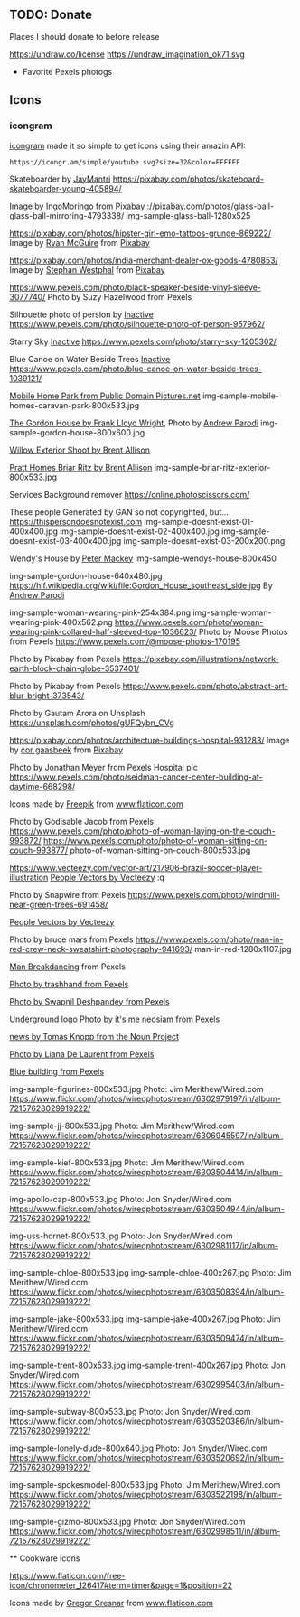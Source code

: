 ## TODO: Donate

Places I should donate to before release

https://undraw.co/license
https://undraw_imagination_ok71.svg


* Favorite Pexels photogs


## Icons
###  icongram
[icongram](https://icongr.am) made it so simple to get icons 
using their amazin API:

```
https://icongr.am/simple/youtube.svg?size=32&color=FFFFFF
```


Skateboarder by [JayMantri](https://pixabay.com/users/jaymantri-362084/)
https://pixabay.com/photos/skateboard-skateboarder-young-405894/



Image by <a href="https://pixabay.com/users/IngoMoringo-14497112/?utm_source=link-attribution&amp;utm_medium=referral&amp;utm_campaign=image&amp;utm_content=4793338">IngoMoringo</a> from <a href="https://pixabay.com/?utm_source=link-attribution&amp;utm_medium=referral&amp;utm_campaign=image&amp;utm_content=4793338">Pixabay</a>
://pixabay.com/photos/glass-ball-glass-ball-mirroring-4793338/
img-sample-glass-ball-1280x525


https://pixabay.com/photos/hipster-girl-emo-tattoos-grunge-869222/
Image by <a href="https://pixabay.com/users/RyanMcGuire-123690/?utm_source=link-attribution&amp;utm_medium=referral&amp;utm_campaign=image&amp;utm_content=869222">Ryan McGuire</a> from <a href="https://pixabay.com/?utm_source=link-attribution&amp;utm_medium=referral&amp;utm_campaign=image&amp;utm_content=869222">Pixabay</a>


https://pixabay.com/photos/india-merchant-dealer-ox-goods-4780853/
Image by <a href="https://pixabay.com/users/shaq64-14977059/?utm_source=link-attribution&amp;utm_medium=referral&amp;utm_campaign=image&amp;utm_content=4780853">Stephan Westphal</a> from <a href="https://pixabay.com/?utm_source=link-attribution&amp;utm_medium=referral&amp;utm_campaign=image&amp;utm_content=4780853">Pixabay</a>



https://www.pexels.com/photo/black-speaker-beside-vinyl-sleeve-3077740/
Photo by Suzy Hazelwood from Pexels


Silhouette photo of persion by [Inactive](https://www.pexels.com/@felixmittermeier)
https://www.pexels.com/photo/silhouette-photo-of-person-957962/

Starry Sky
[Inactive](https://www.pexels.com/@felixmittermeier)
https://www.pexels.com/photo/starry-sky-1205302/


Blue Canoe on Water Beside Trees
[Inactive](https://www.pexels.com/@felixmittermeier)
https://www.pexels.com/photo/blue-canoe-on-water-beside-trees-1039121/

[Mobile Home Park from Public Domain Pictures.net](https://www.publicdomainpictures.net/en/view-image.php?image=85538&picture=mobile-homes-caravan-park)
img-sample-mobile-homes-caravan-park-800x533.jpg


[The Gordon House by Frank Lloyd Wright](https://hif.wikipedia.org/wiki/file:Gordon_House_southeast_side.jpg), Photo by [Andrew Parodi](https://en.wikipedia.org/wiki/User:Andrew_Parodi)
img-sample-gordon-house-800x600.jpg



[Willow Exterior Shoot by Brent Allison](https://en.wikipedia.org/wiki/File:Willow-Exterior.jpg)



[Pratt Homes Briar Ritz by Brent Allison](https://en.wikipedia.org/wiki/File:Briar-ritz-exterior.jpg)
img-sample-briar-ritz-exterior-800x533.jpg

Services
Background remover
https://online.photoscissors.com/

These people Generated by GAN so not copyrighted, but...
https://thispersondoesnotexist.com
img-sample-doesnt-exist-01-400x400.jpg
img-sample-doesnt-exist-02-400x400.jpg
img-sample-doesnt-exist-03-400x400.jpg
img-sample-doesnt-exist-03-200x200.png


Wendy's House by [Peter Mackey](https://www.flickr.com/photos/silverback40/16859900562)
img-sample-wendys-house-800x450


img-sample-gordon-house-640x480.jpg
https://hif.wikipedia.org/wiki/file:Gordon_House_southeast_side.jpg
By [Andrew Parodi](https://en.wikipedia.org/wiki/User:Andrew_Parodi)

img-sample-woman-wearing-pink-254x384.png
img-sample-woman-wearing-pink-400x562.png
https://www.pexels.com/photo/woman-wearing-pink-collared-half-sleeved-top-1036623/
Photo by Moose Photos from Pexels
https://www.pexels.com/@moose-photos-170195

Photo by Pixabay from Pexels
https://pixabay.com/illustrations/network-earth-block-chain-globe-3537401/

Photo by Pixabay from Pexels
https://www.pexels.com/photo/abstract-art-blur-bright-373543/

Photo by Gautam Arora on Unsplash
https://unsplash.com/photos/gUFQybn_CVg


https://pixabay.com/photos/architecture-buildings-hospital-931283/
Image by <a href="https://pixabay.com/users/corgaasbeek-905824/?utm_source=link-attribution&amp;utm_medium=referral&amp;utm_campaign=image&amp;utm_content=931283">cor gaasbeek</a> from <a href="https://pixabay.com/?utm_source=link-attribution&amp;utm_medium=referral&amp;utm_campaign=image&amp;utm_content=931283">Pixabay</a>



Photo by Jonathan Meyer from Pexels
Hospital pic
https://www.pexels.com/photo/seidman-cancer-center-building-at-daytime-668298/


<div>Icons made by <a href="https://www.flaticon.com/authors/freepik" title="Freepik">Freepik</a> from <a href="https://www.flaticon.com/" title="Flaticon">www.flaticon.com</a></div>

Photo by Godisable Jacob from Pexels
https://www.pexels.com/photo/photo-of-woman-laying-on-the-couch-993872/
https://www.pexels.com/photo/photo-of-woman-sitting-on-couch-993877/
photo-of-woman-sitting-on-couch-800x533.jpg


https://www.vecteezy.com/vector-art/217906-brazil-soccer-player-illustration
<a href="https://www.vecteezy.com/free-vector/people">People Vectors by Vecteezy</a>
:q

Photo by Snapwire from Pexels
https://www.pexels.com/photo/windmill-near-green-trees-691458/

<a href="https://www.vecteezy.com/free-vector/people">People Vectors by Vecteezy</a>

Photo by bruce mars from Pexels
https://www.pexels.com/photo/man-in-red-crew-neck-sweatshirt-photography-941693/
man-in-red-1280x1107.jpg

[Man Breakdancing](https://www.pexels.com/photo/acrobat-action-active-adult-461611/) from Pexels

[Photo by trashhand from Pexels](https://www.pexels.com/photo/low-angle-shot-of-high-rise-building-2096578/)

[Photo by Swapnil Deshpandey from Pexels](https://www.pexels.com/photo/white-and-yellow-woman-graphic-art-1309326)

Underground logo [Photo by it's me neosiam from Pexels](https://www.pexels.com/photo/design-illustration-sign-signage-595661/)


[news by Tomas Knopp from the Noun Project](https://thenounproject.com/search/?q=news&i=1248039)

[Photo by Liana De Laurent from Pexels](https://www.pexels.com/photo/graffiti-2130793/)

[Blue building from Pexels](https://www.pexels.com/photo/15120-architecture-blue-building-269077/)

img-sample-figurines-800x533.jpg
Photo: Jim Merithew/Wired.com
https://www.flickr.com/photos/wiredphotostream/6302979197/in/album-72157628029919222/


img-sample-jj-800x533.jpg
Photo: Jim Merithew/Wired.com
https://www.flickr.com/photos/wiredphotostream/6306945597/in/album-72157628029919222/

img-sample-kief-800x533.jpg
Photo: Jim Merithew/Wired.com
https://www.flickr.com/photos/wiredphotostream/6303504414/in/album-72157628029919222/

img-apollo-cap-800x533.jpg
Photo: Jon Snyder/Wired.com
https://www.flickr.com/photos/wiredphotostream/6303504944/in/album-72157628029919222/

img-uss-hornet-800x533.jpg
Photo: Jon Snyder/Wired.com
https://www.flickr.com/photos/wiredphotostream/6302981117/in/album-72157628029919222/

img-sample-chloe-800x533.jpg
img-sample-chloe-400x267.jpg
Photo: Jim Merithew/Wired.com
https://www.flickr.com/photos/wiredphotostream/6303508394/in/album-72157628029919222/

img-sample-jake-800x533.jpg
img-sample-jake-400x267.jpg
Photo: Jim Merithew/Wired.com
https://www.flickr.com/photos/wiredphotostream/6303509474/in/album-72157628029919222/

img-sample-trent-800x533.jpg
img-sample-trent-400x267.jpg
Photo: Jon Snyder/Wired.com
https://www.flickr.com/photos/wiredphotostream/6302995403/in/album-72157628029919222/

img-sample-subway-800x533.jpg
Photo: Jon Snyder/Wired.com
https://www.flickr.com/photos/wiredphotostream/6303520386/in/album-72157628029919222/

img-sample-lonely-dude-800x640.jpg
Photo: Jon Snyder/Wired.com
https://www.flickr.com/photos/wiredphotostream/6303520692/in/album-72157628029919222/

img-sample-spokesmodel-800x533.jpg
Photo: Jim Merithew/Wired.com
https://www.flickr.com/photos/wiredphotostream/6303522198/in/album-72157628029919222/

img-sample-gizmo-800x533.jpg
Photo: Jon Snyder/Wired.com
https://www.flickr.com/photos/wiredphotostream/6302998511/in/album-72157628029919222/


** Cookware icons

https://www.flaticon.com/free-icon/chronometer_126417#term=timer&page=1&position=22
<div>Icons made by <a href="https://www.flaticon.com/authors/gregor-cresnar" title="Gregor Cresnar">Gregor Cresnar</a> from <a href="https://www.flaticon.com/"             title="Flaticon">www.flaticon.com</a></div>














